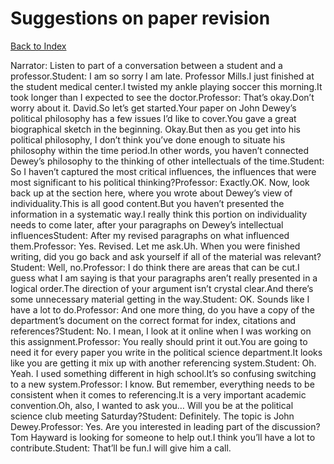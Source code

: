 # Suggestions on paper revision
[Back to Index](https://github.com/windows10010/tpoExtractor/blog/master/README.md)

Narrator: Listen to part of a conversation between a student and a professor.Student: I am so sorry I am late. Professor Mills.I just finished at the student medical center.I twisted my ankle playing soccer this morning.It took longer than I expected to see the doctor.Professor: That’s okay.Don’t worry about it. David.So let’s get started.Your paper on John Dewey’s political philosophy has a few issues I’d like to cover.You gave a great biographical sketch in the beginning. Okay.But then as you get into his political philosophy, I don’t think you’ve done enough to situate his philosophy within the time period.In other words, you haven’t connected Dewey’s philosophy to the thinking of other intellectuals of the time.Student: So I haven’t captured the most critical influences, the influences that were most significant to his political thinking?Professor: Exactly.OK. Now, look back up at the section here, where you wrote about Dewey’s view of individuality.This is all good content.But you haven’t presented the information in a systematic way.I really think this portion on individuality needs to come later, after your paragraphs on Dewey’s intellectual influencesStudent: After my revised paragraphs on what influenced them.Professor: Yes. Revised. Let me ask.Uh. When you were finished writing, did you go back and ask yourself if all of the material was relevant?Student: Well, no.Professor: I do think there are areas that can be cut.I guess what I am saying is that your paragraphs aren’t really presented in a logical order.The direction of your argument isn’t crystal clear.And there’s some unnecessary material getting in the way.Student: OK. Sounds like I have a lot to do.Professor: And one more thing, do you have a copy of the department’s document on the correct format for index, citations and references?Student: No. I mean, I look at it online when I was working on this assignment.Professor: You really should print it out.You are going to need it for every paper you write in the political science department.It looks like you are getting it mix up with another referencing system.Student: Oh. Yeah. I used something different in high school.It’s so confusing switching to a new system.Professor: I know. But remember, everything needs to be consistent when it comes to referencing.It is a very important academic convention.Oh, also, I wanted to ask you… Will you be at the political science club meeting Saturday?Student: Definitely. The topic is John Dewey.Professor: Yes. Are you interested in leading part of the discussion?Tom Hayward is looking for someone to help out.I think you’ll have a lot to contribute.Student: That’ll be fun.I will give him a call.